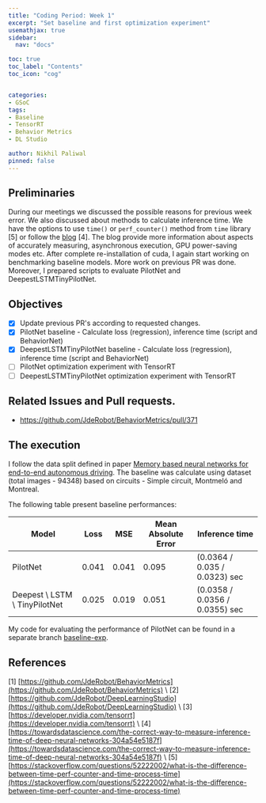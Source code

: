 ```yaml
---
title: "Coding Period: Week 1"
excerpt: "Set baseline and first optimization experiment"
usemathjax: true
sidebar:
  nav: "docs"

toc: true
toc_label: "Contents"
toc_icon: "cog"


categories:
- GSoC
tags:
- Baseline
- TensorRT
- Behavior Metrics
- DL Studio

author: Nikhil Paliwal
pinned: false
---
```



## Preliminaries

During our meetings we discussed the possible reasons for previous week error. We also discussed about methods to calculate inference time. We have the options to use `time()` or `perf_counter()` method from `time` library [5] or follow the [blog](https://towardsdatascience.com/the-correct-way-to-measure-inference-time-of-deep-neural-networks-304a54e5187f) [4]. The blog provide more information about aspects of accurately measuring, asynchronous execution, GPU power-saving modes etc. After complete re-installation of cuda, I again start working on benchmarking baseline models. More work on previous PR was done. Moreover, I prepared scripts to evaluate PilotNet and DeepestLSTMTinyPilotNet.

## Objectives

- [X] Update previous PR's according to requested changes.
- [X] PilotNet baseline - Calculate loss (regression), inference time (script and BehaviorNet) 
- [X] DeepestLSTMTinyPilotNet baseline - Calculate loss (regression), inference time (script and BehaviorNet)
- [ ] PilotNet optimization experiment with TensorRT
- [ ] DeepestLSTMTinyPilotNet optimization experiment with TensorRT

## Related Issues and Pull requests.
* https://github.com/JdeRobot/BehaviorMetrics/pull/371

## The execution
I follow the data split defined in paper [Memory based neural networks for end-to-end autonomous driving](https://arxiv.org/abs/2205.12124). The baseline was calculate using dataset (total images - 94348) based on circuits - Simple circuit, Montmeló and Montreal. 

The following table present baseline performances:

Model | Loss | MSE | Mean Absolute Error | Inference time
--- | --- | --- | --- | ---
PilotNet | 0.041 | 0.041 | 0.095 | (0.0364 / 0.035 / 0.0323)  sec 
Deepest \\ LSTM \\ TinyPilotNet | 0.025 | 0.019 | 0.051 | (0.0358 / 0.0356 / 0.0355) sec

My code for evaluating the performance of PilotNet can be found in a separate branch [baseline-exp](https://github.com/nik1806/DeepLearningStudio/tree/baseline-exp).


## References

[1] [https://github.com/JdeRobot/BehaviorMetrics](https://github.com/JdeRobot/BehaviorMetrics) \\
[2] [https://github.com/JdeRobot/DeepLearningStudio](https://github.com/JdeRobot/DeepLearningStudio) \\
[3] [https://developer.nvidia.com/tensorrt](https://developer.nvidia.com/tensorrt) \\
[4] [https://towardsdatascience.com/the-correct-way-to-measure-inference-time-of-deep-neural-networks-304a54e5187f](https://towardsdatascience.com/the-correct-way-to-measure-inference-time-of-deep-neural-networks-304a54e5187f) \\
[5] [https://stackoverflow.com/questions/52222002/what-is-the-difference-between-time-perf-counter-and-time-process-time](https://stackoverflow.com/questions/52222002/what-is-the-difference-between-time-perf-counter-and-time-process-time)
